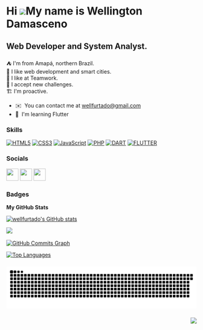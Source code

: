 Hi ![](https://user-images.githubusercontent.com/18350557/176309783-0785949b-9127-417c-8b55-ab5a4333674e.gif)My name is Wellington Damasceno
============================================================================================================================================

Web Developer and System Analyst.
---------------------------------

⛺ I'm from Amapá, northern Brazil.<br>
🚀 I like web development and smart cities.<br>
🧩 I like at Teamwork.<br>
🦾 I accept new challenges.<br>
🏗️ I'm proactive.

* ✉️  You can contact me at [wellfurtado@gmail.com](mailto:wellfurtado@gmail.com)
* 🧠  I'm learning Flutter

### Skills


<p align="left">
<a href="https://developer.mozilla.org/en-US/docs/Glossary/HTML5" target="_blank" rel="noreferrer"><img src="https://raw.githubusercontent.com/danielcranney/readme-generator/main/public/icons/skills/html5-colored.svg" width="36" height="36" alt="HTML5" /></a>
<a href="https://www.w3.org/TR/CSS/#css" target="_blank" rel="noreferrer"><img src="https://raw.githubusercontent.com/danielcranney/readme-generator/main/public/icons/skills/css3-colored.svg" width="36" height="36" alt="CSS3" /></a>
<a href="https://developer.mozilla.org/en-US/docs/Web/JavaScript" target="_blank" rel="noreferrer"><img src="https://raw.githubusercontent.com/danielcranney/readme-generator/main/public/icons/skills/javascript-colored.svg" width="36" height="36" alt="JavaScript" /></a>
<a href="https://www.php.net/" target="_blank" rel="noreferrer"><img src="https://raw.githubusercontent.com/danielcranney/readme-generator/main/public/icons/skills/php-colored.svg" width="36" height="36" alt="PHP" /></a>
<a href="https://dart.dev/overview" target="_blank" rel="noreferrer"><img src="https://cdn.jsdelivr.net/gh/devicons/devicon/icons/dart/dart-original.svg" width="36" height="36" alt="DART" /></a>
<a href="https://docs.flutter.dev/" target="_blank" rel="noreferrer"><img src="https://cdn.jsdelivr.net/gh/devicons/devicon/icons/flutter/flutter-original.svg" width="36" height="36" alt="FLUTTER" /></a>
</p>


### Socials

<p align="left"> <a href="https://www.github.com/wellfurtado" target="_blank" rel="noreferrer"><img src="https://raw.githubusercontent.com/danielcranney/readme-generator/main/public/icons/socials/github.svg" width="32" height="32" /></a> <a href="http://www.instagram.com/wellingtonfurtado/" target="_blank" rel="noreferrer"><img src="https://raw.githubusercontent.com/danielcranney/readme-generator/main/public/icons/socials/instagram.svg" width="32" height="32" /></a> <a href="https://www.linkedin.com/in/wellington-furtado/" target="_blank" rel="noreferrer"><img src="https://raw.githubusercontent.com/danielcranney/readme-generator/main/public/icons/socials/linkedin.svg" width="32" height="32" /></a></p>

### Badges

<b>My GitHub Stats</b>

<a href="http://www.github.com/wellfurtado"><img src="https://github-readme-stats.vercel.app/api?username=wellfurtado&show_icons=true&hide=&count_private=true&title_color=0891b2&text_color=ffffff&icon_color=0891b2&bg_color=1c1917&hide_border=true&show_icons=true" alt="wellfurtado's GitHub stats" /></a>

<a href="http://www.github.com/wellfurtado"><img src="https://github-readme-streak-stats.herokuapp.com/?user=wellfurtado&stroke=ffffff&background=1c1917&ring=0891b2&fire=0891b2&currStreakNum=ffffff&currStreakLabel=0891b2&sideNums=ffffff&sideLabels=ffffff&dates=ffffff&hide_border=true" /></a>

<a href="http://www.github.com/wellfurtado"><img src="https://github-readme-activity-graph.cyclic.app/graph?username=wellfurtado&bg_color=1c1917&color=ffffff&line=0891b2&point=ffffff&area_color=1c1917&area=true&hide_border=true&custom_title=GitHub%20Commits%20Graph" alt="GitHub Commits Graph" /></a>

<a href="https://github.com/wellfurtado" align="left"><img src="https://github-readme-stats.vercel.app/api/top-langs/?username=wellfurtado&langs_count=10&title_color=0891b2&text_color=ffffff&icon_color=0891b2&bg_color=1c1917&hide_border=true&locale=en&custom_title=Top%20%Languages" alt="Top Languages" /></a>

###

![Snake animation](https://github.com/wellfurtado/wellfurtado/blob/output/github-contribution-grid-snake.svg)

###

<div align="right">
  <img src="https://visitor-badge.laobi.icu/badge?page_id=wellfurtado.wellfurtado&"  />
</div>

###
